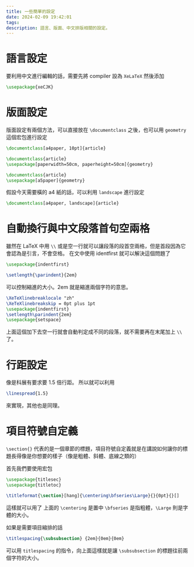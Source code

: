 ```yaml
---
title: 一些簡單的設定
date: 2024-02-09 19:42:01
tags:
description: 語言、版面、中文排版相關的設定。
---
```


# 語言設定

要利用中文進行編輯的話，需要先將 compiler 設為 `XeLaTeX`
然後添加

```tex
\usepackage{xeCJK}
```

# 版面設定

版面設定有兩個方法，可以直接放在 `\documentclass` 之後，也可以用 `geometry` 這個宏包進行設定

```tex
\documentclass[a4paper, 10pt]{article}
```

```tex
\documentclass{article}
\usepackage[paperwidth=50cm, paperheight=50cm]{geometry}
```

```tex
\documentclass{article} 
\usepackage[a5paper]{geometry}
```

假設今天需要橫的 a4 紙的話，可以利用 `landscape` 進行設定

```tex
\documentclass[a4paper, landscape]{article}
```

# 自動換行與中文段落首句空兩格

雖然在 LaTeX 中用 `\\` 或是空一行就可以讓段落的段首空兩格，但是首段因為它會認為是引言，不會空格。
在文中使用 identfirst 就可以解決這個問題了
```tex
\usepackage{indentfirst}
```
```tex
\setlength{\parindent}{2em}
```
可以控制縮進的大小。2em 就是縮進兩個字符的意思。

```tex
\XeTeXlinebreaklocale "zh"
\XeTeXlinebreakskip = 0pt plus 1pt
\usepackage{indentfirst} 
\setlength\parindent{2em}
\usepackage{setspace}
```
上面這個加下去空一行就會自動判定成不同的段落，就不需要再在末尾加上 `\\` 了。

# 行距設定

像是科展有要求要 1.5 倍行距。
所以就可以利用
```tex
\linespread{1.5}
```
來實現，其他也是同理。

# 項目符號自定義

`\section{}` 代表的是一個章節的標題，項目符號自定義就是在講說如何讓你的標題長得像是你想要的樣子（像是粗體、斜體、底線之類的）

首先我們要使用宏包

```tex
\usepackage{titlesec}
\usepackage{titletoc}
```
```tex
\titleformat{\section}[hang]{\centering\bfseries\Large}{}{0pt}{}[]
```
這樣就可以用了
上面的 `\centering` 是置中
`\bfseries` 是指粗體，`\Large` 則是字體的大小。

如果是需要項目縮排的話
```tex
\titlespacing{\subsubsection} {2em}{0em}{0em}
```
可以用 `titlespacing` 的指令，向上面這樣就是讓 `\subsubsection` 的標題往前兩個字符的大小。